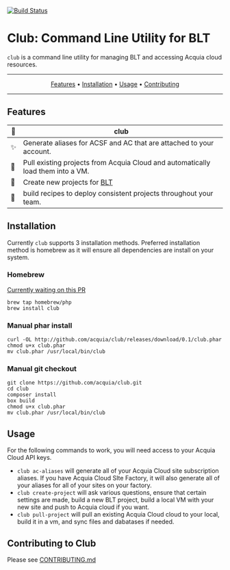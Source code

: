 [![Build Status](https://travis-ci.com/acquia/club.svg?token=eFBAT6vQ9cqDh1Sed5Mw&branch=master)](https://travis-ci.com/acquia/club)

# Club: Command Line Utility for BLT

`club` is a command line utility for managing BLT and accessing Acquia cloud resources.


-------
<p align="center">
    <a href="#features">Features</a> &bull;
    <a href="#installation">Installation</a> &bull;
    <a href="#usage">Usage</a> &bull;
    <a href="#contributing-to-club">Contributing</a>
</p>

-------

## Features

| :metal: | club
--------------------------|------------------------------------------------------------
:sparkles: | Generate aliases for ACSF and AC that are attached to your account.
:rocket: | Pull existing projects from Acquia Cloud and automatically load them into a VM.
:wrench: | Create new projects for <a href="http://github.com/acquia/blt">BLT</a>
:cake: | build recipes to deploy consistent projects throughout your team.

## Installation
Currently `club` supports 3 installation methods. Preferred installation method is homebrew as it will ensure all dependencies are install on your system.

### Homebrew
[Currently waiting on this PR](https://github.com/Homebrew/homebrew-php/pull/3749)
```
brew tap homebrew/php
brew install club
```

### Manual phar install

```
curl -OL http://github.com/acquia/club/releases/download/0.1/club.phar
chmod u+x club.phar
mv club.phar /usr/local/bin/club
```

### Manual git checkout

```
git clone https://github.com/acquia/club.git
cd club
composer install
box build
chmod u+x club.phar
mv club.phar /usr/local/bin/club
```

## Usage
For the following commands to work, you will need access to your Acquia Cloud API keys.

- `club ac-aliases` will generate all of your Acquia Cloud site subscription aliases. If you have Acquia Cloud SIte Factory, it will also generate all of your aliases for all of your sites on your factory.
- `club create-project` will ask various questions, ensure that certain settings are made, build a new BLT project, build a local VM with your new site and push to Acquia cloud if you want.
- `club pull-project` will pull an existing Acquia Cloud cloud to your local, build it in a vm, and sync files and dabatases if needed.

## Contributing to Club

Please see [CONTRIBUTING.md](CONTRIBUTING.md)
